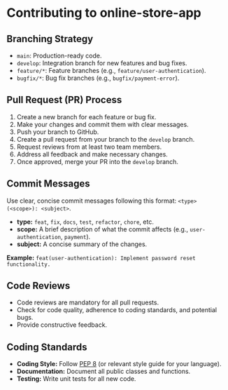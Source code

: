 # Contributing to online-store-app

## Branching Strategy

*   `main`: Production-ready code.
*   `develop`: Integration branch for new features and bug fixes.
*   `feature/*`: Feature branches (e.g., `feature/user-authentication`).
*   `bugfix/*`: Bug fix branches (e.g., `bugfix/payment-error`).

## Pull Request (PR) Process

1.  Create a new branch for each feature or bug fix.
2.  Make your changes and commit them with clear messages.
3.  Push your branch to GitHub.
4.  Create a pull request from your branch to the `develop` branch.
5.  Request reviews from at least two team members.
6.  Address all feedback and make necessary changes.
7.  Once approved, merge your PR into the `develop` branch.

## Commit Messages

Use clear, concise commit messages following this format: `<type>(<scope>): <subject>`.

*   **type:** `feat`, `fix`, `docs`, `test`, `refactor`, `chore`, etc.
*   **scope:**  A brief description of what the commit affects (e.g., `user-authentication`, `payment`).
*   **subject:** A concise summary of the changes.

**Example:** `feat(user-authentication): Implement password reset functionality.`

## Code Reviews

*   Code reviews are mandatory for all pull requests.
*   Check for code quality, adherence to coding standards, and potential bugs.
*   Provide constructive feedback.

## Coding Standards

*   **Coding Style:** Follow [PEP 8](https://peps.python.org/pep-0008/) (or relevant style guide for your language).
*   **Documentation:** Document all public classes and functions.
*   **Testing:** Write unit tests for all new code.
